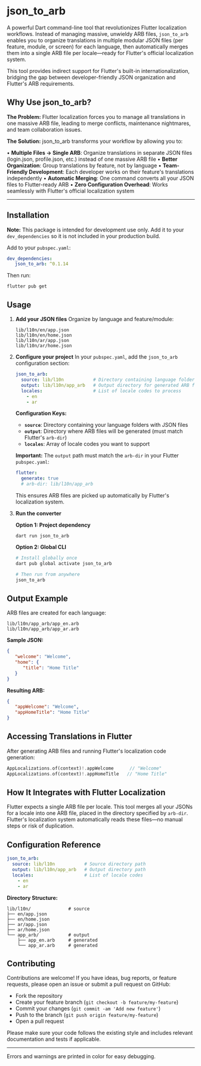 # json_to_arb

A powerful Dart command-line tool that revolutionizes Flutter localization workflows. Instead of managing massive, unwieldy ARB files, `json_to_arb` enables you to organize translations in multiple modular JSON files (per feature, module, or screen) for each language, then automatically merges them into a single ARB file per locale—ready for Flutter's official localization system.

This tool provides indirect support for Flutter's built-in internationalization, bridging the gap between developer-friendly JSON organization and Flutter's ARB requirements.

## Why Use json_to_arb?

**The Problem:** Flutter localization forces you to manage all translations in one massive ARB file, leading to merge conflicts, maintenance nightmares, and team collaboration issues.

**The Solution:** json_to_arb transforms your workflow by allowing you to:

• **Multiple Files → Single ARB**: Organize translations in separate JSON files (login.json, profile.json, etc.) instead of one massive ARB file
• **Better Organization**: Group translations by feature, not by language
• **Team-Friendly Development**: Each developer works on their feature's translations independently
• **Automatic Merging**: One command converts all your JSON files to Flutter-ready ARB
• **Zero Configuration Overhead**: Works seamlessly with Flutter's official localization system

---


## Installation
**Note:** This package is intended for development use only. Add it to your `dev_dependencies` so it is not included in your production build.

Add to your `pubspec.yaml`:
```yaml
dev_dependencies:
   json_to_arb: ^0.1.14
```
Then run:
```
flutter pub get
```


## Usage

1. **Add your JSON files**
   Organize by language and feature/module:
   ```
   lib/l10n/en/app.json
   lib/l10n/en/home.json
   lib/l10n/ar/app.json
   lib/l10n/ar/home.json
   ```

2. **Configure your project**
   In your `pubspec.yaml`, add the `json_to_arb` configuration section:
   ```yaml
   json_to_arb:
     source: lib/l10n           # Directory containing language folders (en/, ar/, etc.)
     output: lib/l10n/app_arb   # Output directory for generated ARB files
     locales:                   # List of locale codes to process
       - en
       - ar
   ```
   
   **Configuration Keys:**
   - **`source`**: Directory containing your language folders with JSON files
   - **`output`**: Directory where ARB files will be generated (must match Flutter's `arb-dir`)
   - **`locales`**: Array of locale codes you want to support
   
   **Important:** The `output` path must match the `arb-dir` in your Flutter `pubspec.yaml`:
   ```yaml
   flutter:
     generate: true
     # arb-dir: lib/l10n/app_arb
   ```
   This ensures ARB files are picked up automatically by Flutter's localization system.

3. **Run the converter**
   
   **Option 1: Project dependency**
   ```
   dart run json_to_arb
   ```
   
   **Option 2: Global CLI**
   ```sh
   # Install globally once
   dart pub global activate json_to_arb
   
   # Then run from anywhere
   json_to_arb
   ```


## Output Example
ARB files are created for each language:
```
lib/l10n/app_arb/app_en.arb
lib/l10n/app_arb/app_ar.arb
```

**Sample JSON:**
```json
{
   "welcome": "Welcome",
   "home": {
      "title": "Home Title"
   }
}
```

**Resulting ARB:**
```json
{
   "appWelcome": "Welcome",
   "appHomeTitle": "Home Title"
}
```

## Accessing Translations in Flutter
After generating ARB files and running Flutter's localization code generation:
```dart
AppLocalizations.of(context)!.appWelcome      // "Welcome"
AppLocalizations.of(context)!.appHomeTitle   // "Home Title"
```


## How It Integrates with Flutter Localization
Flutter expects a single ARB file per locale. This tool merges all your JSONs for a locale into one ARB file, placed in the directory specified by `arb-dir`. Flutter's localization system automatically reads these files—no manual steps or risk of duplication.

## Configuration Reference
```yaml
json_to_arb:
  source: lib/l10n           # Source directory path
  output: lib/l10n/app_arb   # Output directory path  
  locales:                   # List of locale codes
    - en
    - ar
```

**Directory Structure:**
```
lib/l10n/              # source
├── en/app.json
├── en/home.json
├── ar/app.json
├── ar/home.json
└── app_arb/           # output
    ├── app_en.arb     # generated
    └── app_ar.arb     # generated
```



## Contributing
Contributions are welcome! If you have ideas, bug reports, or feature requests, please open an issue or submit a pull request on GitHub:

- Fork the repository
- Create your feature branch (`git checkout -b feature/my-feature`)
- Commit your changes (`git commit -am 'Add new feature'`)
- Push to the branch (`git push origin feature/my-feature`)
- Open a pull request

Please make sure your code follows the existing style and includes relevant documentation and tests if applicable.

---
Errors and warnings are printed in color for easy debugging.
